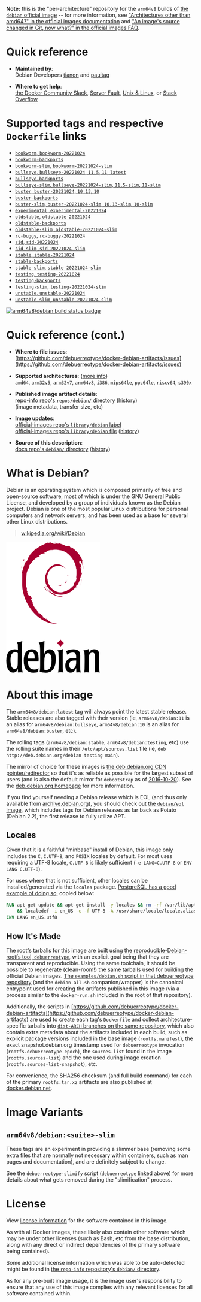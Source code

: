 <!--

********************************************************************************

WARNING:

    DO NOT EDIT "debian/README.md"

    IT IS AUTO-GENERATED

    (from the other files in "debian/" combined with a set of templates)

********************************************************************************

-->

**Note:** this is the "per-architecture" repository for the `arm64v8` builds of [the `debian` official image](https://hub.docker.com/_/debian) -- for more information, see ["Architectures other than amd64?" in the official images documentation](https://github.com/docker-library/official-images#architectures-other-than-amd64) and ["An image's source changed in Git, now what?" in the official images FAQ](https://github.com/docker-library/faq#an-images-source-changed-in-git-now-what).

# Quick reference

-	**Maintained by**:  
	Debian Developers [tianon](https://qa.debian.org/developer.php?login=tianon) and [paultag](https://qa.debian.org/developer.php?login=paultag)

-	**Where to get help**:  
	[the Docker Community Slack](https://dockr.ly/slack), [Server Fault](https://serverfault.com/help/on-topic), [Unix & Linux](https://unix.stackexchange.com/help/on-topic), or [Stack Overflow](https://stackoverflow.com/help/on-topic)

# Supported tags and respective `Dockerfile` links

-	[`bookworm`, `bookworm-20221024`](https://github.com/debuerreotype/docker-debian-artifacts/blob/a05b057211c8c24d36d9ee9b2b9cad77ab1cbf9e/bookworm/Dockerfile)
-	[`bookworm-backports`](https://github.com/debuerreotype/docker-debian-artifacts/blob/a05b057211c8c24d36d9ee9b2b9cad77ab1cbf9e/bookworm/backports/Dockerfile)
-	[`bookworm-slim`, `bookworm-20221024-slim`](https://github.com/debuerreotype/docker-debian-artifacts/blob/a05b057211c8c24d36d9ee9b2b9cad77ab1cbf9e/bookworm/slim/Dockerfile)
-	[`bullseye`, `bullseye-20221024`, `11.5`, `11`, `latest`](https://github.com/debuerreotype/docker-debian-artifacts/blob/a05b057211c8c24d36d9ee9b2b9cad77ab1cbf9e/bullseye/Dockerfile)
-	[`bullseye-backports`](https://github.com/debuerreotype/docker-debian-artifacts/blob/a05b057211c8c24d36d9ee9b2b9cad77ab1cbf9e/bullseye/backports/Dockerfile)
-	[`bullseye-slim`, `bullseye-20221024-slim`, `11.5-slim`, `11-slim`](https://github.com/debuerreotype/docker-debian-artifacts/blob/a05b057211c8c24d36d9ee9b2b9cad77ab1cbf9e/bullseye/slim/Dockerfile)
-	[`buster`, `buster-20221024`, `10.13`, `10`](https://github.com/debuerreotype/docker-debian-artifacts/blob/a05b057211c8c24d36d9ee9b2b9cad77ab1cbf9e/buster/Dockerfile)
-	[`buster-backports`](https://github.com/debuerreotype/docker-debian-artifacts/blob/a05b057211c8c24d36d9ee9b2b9cad77ab1cbf9e/buster/backports/Dockerfile)
-	[`buster-slim`, `buster-20221024-slim`, `10.13-slim`, `10-slim`](https://github.com/debuerreotype/docker-debian-artifacts/blob/a05b057211c8c24d36d9ee9b2b9cad77ab1cbf9e/buster/slim/Dockerfile)
-	[`experimental`, `experimental-20221024`](https://github.com/debuerreotype/docker-debian-artifacts/blob/a05b057211c8c24d36d9ee9b2b9cad77ab1cbf9e/experimental/Dockerfile)
-	[`oldstable`, `oldstable-20221024`](https://github.com/debuerreotype/docker-debian-artifacts/blob/a05b057211c8c24d36d9ee9b2b9cad77ab1cbf9e/oldstable/Dockerfile)
-	[`oldstable-backports`](https://github.com/debuerreotype/docker-debian-artifacts/blob/a05b057211c8c24d36d9ee9b2b9cad77ab1cbf9e/oldstable/backports/Dockerfile)
-	[`oldstable-slim`, `oldstable-20221024-slim`](https://github.com/debuerreotype/docker-debian-artifacts/blob/a05b057211c8c24d36d9ee9b2b9cad77ab1cbf9e/oldstable/slim/Dockerfile)
-	[`rc-buggy`, `rc-buggy-20221024`](https://github.com/debuerreotype/docker-debian-artifacts/blob/a05b057211c8c24d36d9ee9b2b9cad77ab1cbf9e/rc-buggy/Dockerfile)
-	[`sid`, `sid-20221024`](https://github.com/debuerreotype/docker-debian-artifacts/blob/a05b057211c8c24d36d9ee9b2b9cad77ab1cbf9e/sid/Dockerfile)
-	[`sid-slim`, `sid-20221024-slim`](https://github.com/debuerreotype/docker-debian-artifacts/blob/a05b057211c8c24d36d9ee9b2b9cad77ab1cbf9e/sid/slim/Dockerfile)
-	[`stable`, `stable-20221024`](https://github.com/debuerreotype/docker-debian-artifacts/blob/a05b057211c8c24d36d9ee9b2b9cad77ab1cbf9e/stable/Dockerfile)
-	[`stable-backports`](https://github.com/debuerreotype/docker-debian-artifacts/blob/a05b057211c8c24d36d9ee9b2b9cad77ab1cbf9e/stable/backports/Dockerfile)
-	[`stable-slim`, `stable-20221024-slim`](https://github.com/debuerreotype/docker-debian-artifacts/blob/a05b057211c8c24d36d9ee9b2b9cad77ab1cbf9e/stable/slim/Dockerfile)
-	[`testing`, `testing-20221024`](https://github.com/debuerreotype/docker-debian-artifacts/blob/a05b057211c8c24d36d9ee9b2b9cad77ab1cbf9e/testing/Dockerfile)
-	[`testing-backports`](https://github.com/debuerreotype/docker-debian-artifacts/blob/a05b057211c8c24d36d9ee9b2b9cad77ab1cbf9e/testing/backports/Dockerfile)
-	[`testing-slim`, `testing-20221024-slim`](https://github.com/debuerreotype/docker-debian-artifacts/blob/a05b057211c8c24d36d9ee9b2b9cad77ab1cbf9e/testing/slim/Dockerfile)
-	[`unstable`, `unstable-20221024`](https://github.com/debuerreotype/docker-debian-artifacts/blob/a05b057211c8c24d36d9ee9b2b9cad77ab1cbf9e/unstable/Dockerfile)
-	[`unstable-slim`, `unstable-20221024-slim`](https://github.com/debuerreotype/docker-debian-artifacts/blob/a05b057211c8c24d36d9ee9b2b9cad77ab1cbf9e/unstable/slim/Dockerfile)

[![arm64v8/debian build status badge](https://img.shields.io/jenkins/s/https/doi-janky.infosiftr.net/job/multiarch/job/arm64v8/job/debian.svg?label=arm64v8/debian%20%20build%20job)](https://doi-janky.infosiftr.net/job/multiarch/job/arm64v8/job/debian/)

# Quick reference (cont.)

-	**Where to file issues**:  
	[https://github.com/debuerreotype/docker-debian-artifacts/issues](https://github.com/debuerreotype/docker-debian-artifacts/issues)

-	**Supported architectures**: ([more info](https://github.com/docker-library/official-images#architectures-other-than-amd64))  
	[`amd64`](https://hub.docker.com/r/amd64/debian/), [`arm32v5`](https://hub.docker.com/r/arm32v5/debian/), [`arm32v7`](https://hub.docker.com/r/arm32v7/debian/), [`arm64v8`](https://hub.docker.com/r/arm64v8/debian/), [`i386`](https://hub.docker.com/r/i386/debian/), [`mips64le`](https://hub.docker.com/r/mips64le/debian/), [`ppc64le`](https://hub.docker.com/r/ppc64le/debian/), [`riscv64`](https://hub.docker.com/r/riscv64/debian/), [`s390x`](https://hub.docker.com/r/s390x/debian/)

-	**Published image artifact details**:  
	[repo-info repo's `repos/debian/` directory](https://github.com/docker-library/repo-info/blob/master/repos/debian) ([history](https://github.com/docker-library/repo-info/commits/master/repos/debian))  
	(image metadata, transfer size, etc)

-	**Image updates**:  
	[official-images repo's `library/debian` label](https://github.com/docker-library/official-images/issues?q=label%3Alibrary%2Fdebian)  
	[official-images repo's `library/debian` file](https://github.com/docker-library/official-images/blob/master/library/debian) ([history](https://github.com/docker-library/official-images/commits/master/library/debian))

-	**Source of this description**:  
	[docs repo's `debian/` directory](https://github.com/docker-library/docs/tree/master/debian) ([history](https://github.com/docker-library/docs/commits/master/debian))

# What is Debian?

Debian is an operating system which is composed primarily of free and open-source software, most of which is under the GNU General Public License, and developed by a group of individuals known as the Debian project. Debian is one of the most popular Linux distributions for personal computers and network servers, and has been used as a base for several other Linux distributions.

> [wikipedia.org/wiki/Debian](https://en.wikipedia.org/wiki/Debian)

![logo](https://raw.githubusercontent.com/docker-library/docs/b449be7df57e9ed9086bb5821bfb5d6cdc5d67a4/debian/logo.png)

# About this image

The `arm64v8/debian:latest` tag will always point the latest stable release. Stable releases are also tagged with their version (ie, `arm64v8/debian:11` is an alias for `arm64v8/debian:bullseye`, `arm64v8/debian:10` is an alias for `arm64v8/debian:buster`, etc).

The rolling tags (`arm64v8/debian:stable`, `arm64v8/debian:testing`, etc) use the rolling suite names in their `/etc/apt/sources.list` file (ie, `deb http://deb.debian.org/debian testing main`).

The mirror of choice for these images is [the deb.debian.org CDN pointer/redirector](https://deb.debian.org) so that it's as reliable as possible for the largest subset of users (and is also the default mirror for `debootstrap` as of [2016-10-20](https://anonscm.debian.org/cgit/d-i/debootstrap.git/commit/?id=9e8bc60ad1ccf3a25ce7890526b70059f3e770de)). See the [deb.debian.org homepage](https://deb.debian.org) for more information.

If you find yourself needing a Debian release which is EOL (and thus only available from [archive.debian.org](http://archive.debian.org)), you should check out [the `debian/eol` image](https://hub.docker.com/r/debian/eol/), which includes tags for Debian releases as far back as Potato (Debian 2.2), the first release to fully utilize APT.

## Locales

Given that it is a faithful "minbase" install of Debian, this image only includes the `C`, `C.UTF-8`, and `POSIX` locales by default. For most uses requiring a UTF-8 locale, `C.UTF-8` is likely sufficient (`-e LANG=C.UTF-8` or `ENV LANG C.UTF-8`).

For uses where that is not sufficient, other locales can be installed/generated via the `locales` package. [PostgreSQL has a good example of doing so](https://github.com/docker-library/postgres/blob/69bc540ecfffecce72d49fa7e4a46680350037f9/9.6/Dockerfile#L21-L24), copied below:

```dockerfile
RUN apt-get update && apt-get install -y locales && rm -rf /var/lib/apt/lists/* \
	&& localedef -i en_US -c -f UTF-8 -A /usr/share/locale/locale.alias en_US.UTF-8
ENV LANG en_US.utf8
```

## How It's Made

The rootfs tarballs for this image are built using [the reproducible-Debian-rootfs tool, `debuerreotype`](https://github.com/debuerreotype/debuerreotype), with an explicit goal being that they are transparent and reproducible. Using the same toolchain, it should be possible to regenerate (clean-room!) the same tarballs used for building the official Debian images. [The `examples/debian.sh` script in that debuerreotype repository](https://github.com/debuerreotype/debuerreotype/blob/master/examples/debian.sh) (and the `debian-all.sh` companion/wrapper) is the canonical entrypoint used for creating the artifacts published in this image (via a process similar to the `docker-run.sh` included in the root of that repository).

Additionally, the scripts in [https://github.com/debuerreotype/docker-debian-artifacts](https://github.com/debuerreotype/docker-debian-artifacts) are used to create each tag's `Dockerfile` and collect architecture-specific tarballs into [`dist-ARCH` branches on the same repository](https://github.com/debuerreotype/docker-debian-artifacts/branches), which also contain extra metadata about the artifacts included in each build, such as explicit package versions included in the base image (`rootfs.manifest`), the exact snapshot.debian.org timestamp used for `debuerreotype` invocation (`rootfs.debuerreotype-epoch`), the `sources.list` found in the image (`rootfs.sources-list`) and the one used during image creation (`rootfs.sources-list-snapshot`), etc.

For convenience, the SHA256 checksum (and full build command) for each of the primary `rootfs.tar.xz` artifacts are also published at [docker.debian.net](https://docker.debian.net/).

# Image Variants

## `arm64v8/debian:<suite>-slim`

These tags are an experiment in providing a slimmer base (removing some extra files that are normally not necessary within containers, such as man pages and documentation), and are definitely subject to change.

See the `debuerreotype-slimify` script (`debuerreotype` linked above) for more details about what gets removed during the "slimification" process.

# License

View [license information](https://www.debian.org/social_contract#guidelines) for the software contained in this image.

As with all Docker images, these likely also contain other software which may be under other licenses (such as Bash, etc from the base distribution, along with any direct or indirect dependencies of the primary software being contained).

Some additional license information which was able to be auto-detected might be found in [the `repo-info` repository's `debian/` directory](https://github.com/docker-library/repo-info/tree/master/repos/debian).

As for any pre-built image usage, it is the image user's responsibility to ensure that any use of this image complies with any relevant licenses for all software contained within.
